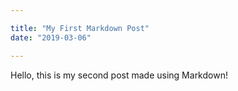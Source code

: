 ```yaml
---

title: "My First Markdown Post"
date: "2019-03-06"

---
```


Hello, this is my second post made using Markdown!